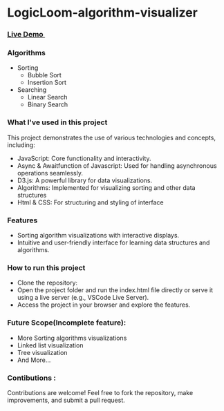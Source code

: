 # LogicLoom-algorithm-visualizer 
### <a href="https://vanshikajain331.github.io/Algorithm-visualization-tool/">Live Demo <img src="https://user-images.githubusercontent.com/26277680/161445394-01bc2179-9fb4-4e57-9cd1-76c47e244ff6.png" data-canonical-src="https://gyazo.com/eb5c5741b6a9a16c692170a41a49c858.png" width="15" height="auto" /></a> 

### Algorithms
* Sorting
  * Bubble Sort
  * Insertion Sort
* Searching
  * Linear Search
  * Binary Search


### What I've used in this project

This project demonstrates the use of various technologies and concepts, including:

* JavaScript: Core functionality and interactivity.
* Async & Awaitfunction of Javascript: Used for handling asynchronous operations seamlessly.
* D3.js: A powerful library for data visualizations.
* Algorithms: Implemented for visualizing sorting and other data structures
* Html & CSS: For structuring and styling of interface


### Features
* Sorting algorithm visualizations with interactive displays.
* Intuitive and user-friendly interface for learning data structures and algorithms.

  
### How to run this project
* Clone the repository:
* Open the project folder and run the index.html file directly or serve it using a live server (e.g., VSCode Live Server).
* Access the project in your browser and explore the features.


### Future Scope(Incomplete feature):

* More Sorting algorithms visualizations
* Linked list visualization
* Tree visualization
* And More...

### Contibutions :
Contributions are welcome! Feel free to fork the repository, make improvements, and submit a pull request.

### 



